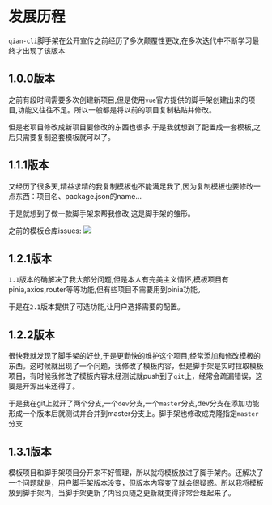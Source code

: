 # 发展历程
`qian-cli`脚手架在公开宣传之前经历了多次颠覆性更改,在多次迭代中不断学习最终才出现了该版本

## 1.0.0版本
之前有段时间需要多次创建新项目,但是使用`vue`官方提供的脚手架创建出来的项目,功能又往往不足。所以一般都是将以前的项目复制粘贴并修改。

但是老项目修改成新项目要修改的东西也很多,于是我就想到了配置成一套模板,之后只需要复制这套模板就可以了。

## 1.1.1版本
又经历了很多天,精益求精的我复制模板也不能满足我了,因为复制模板也要修改一点东西：项目名、package.json的name...

于是就想到了做一款脚手架来帮我修改,这是脚手架的雏形。

之前的模板仓库issues:
<img src='/1.jpg'>


## 1.2.1版本
`1.1`版本的确解决了我大部分问题,但是本人有完美主义情怀,模板项目有pinia,axios,router等等功能,但有些项目不需要用到pinia功能。

于是在`2.1`版本提供了可选功能,让用户选择需要的配置。

## 1.2.2版本
很快我就发现了脚手架的好处,于是更勤快的维护这个项目,经常添加和修改模板的东西。这时候就出现了一个问题，我修改了模板内容，但是脚手架是实时拉取模板项目，有时候我修改了模板内容未经测试就push到了`git`上，经常会疏漏错误，这要是开源出来还得了。

于是我在git上就开了两个分支,一个`dev`分支,一个`master`分支,dev分支在添加功能形成一个版本后就测试并合并到master分支上。脚手架也修改成克隆指定`master`分支

## 1.3.1版本
模板项目和脚手架项目分开来不好管理，所以就将模板放进了脚手架内。还解决了一个问题就是，用户脚手架版本没变，但版本内容变了就会很疑惑。所以我将模板放到脚手架内，当脚手架更新了内容页随之更新就变得非常合理起来了。